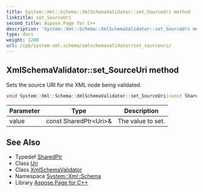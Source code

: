 ```yaml
---
title: System::Xml::Schema::XmlSchemaValidator::set_SourceUri method
linktitle: set_SourceUri
second_title: Aspose.Page for C++
description: 'System::Xml::Schema::XmlSchemaValidator::set_SourceUri method. Sets the source URI for the XML node being validated in C++.'
type: docs
weight: 1200
url: /cpp/system.xml.schema/xmlschemavalidator/set_sourceuri/
---
```

## XmlSchemaValidator::set_SourceUri method


Sets the source URI for the XML node being validated.

```cpp
void System::Xml::Schema::XmlSchemaValidator::set_SourceUri(const SharedPtr<Uri> &value)
```


| Parameter | Type | Description |
| --- | --- | --- |
| value | const SharedPtr\<Uri\>\& | The value to set. |

## See Also

* Typedef [SharedPtr](../../../system/sharedptr/)
* Class [Uri](../../../system/uri/)
* Class [XmlSchemaValidator](../)
* Namespace [System::Xml::Schema](../../)
* Library [Aspose.Page for C++](../../../)
